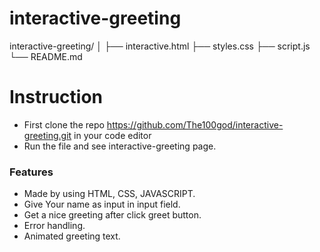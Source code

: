 # interactive-greeting

interactive-greeting/
│
├── interactive.html 
├── styles.css
├── script.js
└── README.md 

# Instruction
- First clone the repo https://github.com/The100god/interactive-greeting.git in your code editor
- Run the file and see interactive-greeting page.

### Features

- Made by using HTML, CSS, JAVASCRIPT.
- Give Your name as input in input field.
- Get a nice greeting after click greet button.
- Error handling.
- Animated greeting text.
